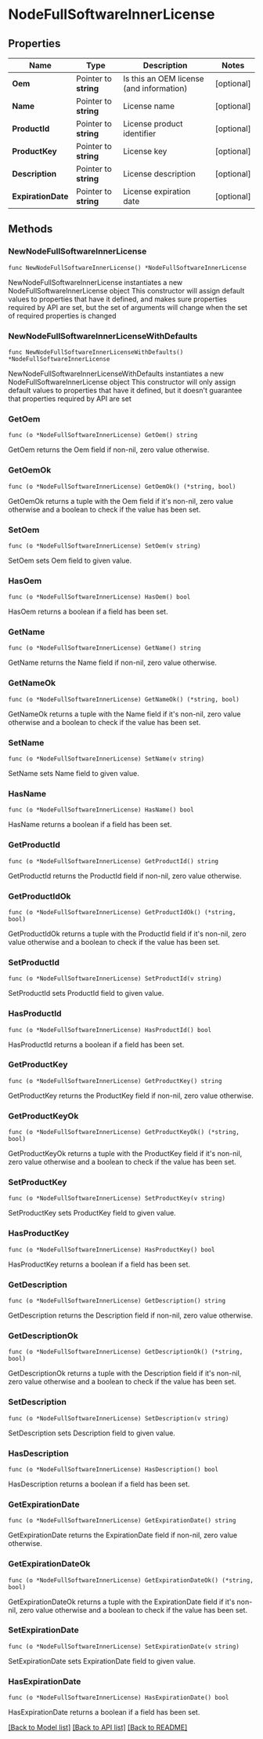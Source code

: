 # NodeFullSoftwareInnerLicense

## Properties

Name | Type | Description | Notes
------------ | ------------- | ------------- | -------------
**Oem** | Pointer to **string** | Is this an OEM license (and information) | [optional] 
**Name** | Pointer to **string** | License name | [optional] 
**ProductId** | Pointer to **string** | License product identifier | [optional] 
**ProductKey** | Pointer to **string** | License key | [optional] 
**Description** | Pointer to **string** | License description | [optional] 
**ExpirationDate** | Pointer to **string** | License expiration date | [optional] 

## Methods

### NewNodeFullSoftwareInnerLicense

`func NewNodeFullSoftwareInnerLicense() *NodeFullSoftwareInnerLicense`

NewNodeFullSoftwareInnerLicense instantiates a new NodeFullSoftwareInnerLicense object
This constructor will assign default values to properties that have it defined,
and makes sure properties required by API are set, but the set of arguments
will change when the set of required properties is changed

### NewNodeFullSoftwareInnerLicenseWithDefaults

`func NewNodeFullSoftwareInnerLicenseWithDefaults() *NodeFullSoftwareInnerLicense`

NewNodeFullSoftwareInnerLicenseWithDefaults instantiates a new NodeFullSoftwareInnerLicense object
This constructor will only assign default values to properties that have it defined,
but it doesn't guarantee that properties required by API are set

### GetOem

`func (o *NodeFullSoftwareInnerLicense) GetOem() string`

GetOem returns the Oem field if non-nil, zero value otherwise.

### GetOemOk

`func (o *NodeFullSoftwareInnerLicense) GetOemOk() (*string, bool)`

GetOemOk returns a tuple with the Oem field if it's non-nil, zero value otherwise
and a boolean to check if the value has been set.

### SetOem

`func (o *NodeFullSoftwareInnerLicense) SetOem(v string)`

SetOem sets Oem field to given value.

### HasOem

`func (o *NodeFullSoftwareInnerLicense) HasOem() bool`

HasOem returns a boolean if a field has been set.

### GetName

`func (o *NodeFullSoftwareInnerLicense) GetName() string`

GetName returns the Name field if non-nil, zero value otherwise.

### GetNameOk

`func (o *NodeFullSoftwareInnerLicense) GetNameOk() (*string, bool)`

GetNameOk returns a tuple with the Name field if it's non-nil, zero value otherwise
and a boolean to check if the value has been set.

### SetName

`func (o *NodeFullSoftwareInnerLicense) SetName(v string)`

SetName sets Name field to given value.

### HasName

`func (o *NodeFullSoftwareInnerLicense) HasName() bool`

HasName returns a boolean if a field has been set.

### GetProductId

`func (o *NodeFullSoftwareInnerLicense) GetProductId() string`

GetProductId returns the ProductId field if non-nil, zero value otherwise.

### GetProductIdOk

`func (o *NodeFullSoftwareInnerLicense) GetProductIdOk() (*string, bool)`

GetProductIdOk returns a tuple with the ProductId field if it's non-nil, zero value otherwise
and a boolean to check if the value has been set.

### SetProductId

`func (o *NodeFullSoftwareInnerLicense) SetProductId(v string)`

SetProductId sets ProductId field to given value.

### HasProductId

`func (o *NodeFullSoftwareInnerLicense) HasProductId() bool`

HasProductId returns a boolean if a field has been set.

### GetProductKey

`func (o *NodeFullSoftwareInnerLicense) GetProductKey() string`

GetProductKey returns the ProductKey field if non-nil, zero value otherwise.

### GetProductKeyOk

`func (o *NodeFullSoftwareInnerLicense) GetProductKeyOk() (*string, bool)`

GetProductKeyOk returns a tuple with the ProductKey field if it's non-nil, zero value otherwise
and a boolean to check if the value has been set.

### SetProductKey

`func (o *NodeFullSoftwareInnerLicense) SetProductKey(v string)`

SetProductKey sets ProductKey field to given value.

### HasProductKey

`func (o *NodeFullSoftwareInnerLicense) HasProductKey() bool`

HasProductKey returns a boolean if a field has been set.

### GetDescription

`func (o *NodeFullSoftwareInnerLicense) GetDescription() string`

GetDescription returns the Description field if non-nil, zero value otherwise.

### GetDescriptionOk

`func (o *NodeFullSoftwareInnerLicense) GetDescriptionOk() (*string, bool)`

GetDescriptionOk returns a tuple with the Description field if it's non-nil, zero value otherwise
and a boolean to check if the value has been set.

### SetDescription

`func (o *NodeFullSoftwareInnerLicense) SetDescription(v string)`

SetDescription sets Description field to given value.

### HasDescription

`func (o *NodeFullSoftwareInnerLicense) HasDescription() bool`

HasDescription returns a boolean if a field has been set.

### GetExpirationDate

`func (o *NodeFullSoftwareInnerLicense) GetExpirationDate() string`

GetExpirationDate returns the ExpirationDate field if non-nil, zero value otherwise.

### GetExpirationDateOk

`func (o *NodeFullSoftwareInnerLicense) GetExpirationDateOk() (*string, bool)`

GetExpirationDateOk returns a tuple with the ExpirationDate field if it's non-nil, zero value otherwise
and a boolean to check if the value has been set.

### SetExpirationDate

`func (o *NodeFullSoftwareInnerLicense) SetExpirationDate(v string)`

SetExpirationDate sets ExpirationDate field to given value.

### HasExpirationDate

`func (o *NodeFullSoftwareInnerLicense) HasExpirationDate() bool`

HasExpirationDate returns a boolean if a field has been set.


[[Back to Model list]](../README.md#documentation-for-models) [[Back to API list]](../README.md#documentation-for-api-endpoints) [[Back to README]](../README.md)


